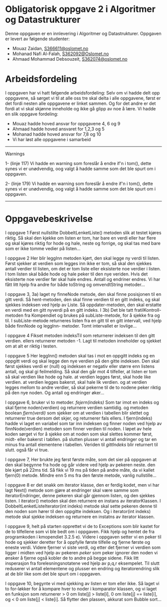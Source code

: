 # Obligatorisk oppgave 2 i Algoritmer og Datastrukturer

Denne oppgaven er en innlevering i Algoritmer og Datastrukturer. 
Oppgaven er levert av følgende studenter:
* Mouaz Zaidan, S366611@oslomet.no
* Mohanad Nafi Al-Falah, S362092@Oslomet.no
* Ahmaad Mohammad Debsouzeit, S362074@oslomet.no

# Arbeidsfordeling

I oppgaven har vi hatt følgende arbeidsfordeling:
Selv om vi hadde delt opp oppgavene, så sørget vi til at alle oss tre skal delta i alle oppgavene, først er det fordi nesten alle oppgavene er linket sammen.
Og for det andre er det fordi at vi skal skjønne inneholde og ikke gå glipp av noe å lære.
Vi hadde en slik oppgave fordeling:
* Mouaz hadde hoved ansvar for oppgavene 4, 6 og 9
* Ahmaad hadde hoved ansvaret for 1,2,3 og 5
* Mohanad hadde hoved ansvar for 7,8 og 10
* Vi har løst alle oppgavene i samarbeid

________________________________
Warnings

1- (linje 117) Vi hadde en warning som foreslår å endre if'n i tom(), dette synes vi er unødvendig,
oog valgt å hadde samme som det ble spurt om i oppgaven.

2- (linje 179) Vi hadde en warning som foreslår å endre if'n i tom(), dette synes vi er unødvendig,
oog valgt å hadde samme som det ble spurt om i oppgaven.
_________________________________

# Oppgavebeskrivelse

I oppgave 1 Først nullstilte DobbeltLenketListe() metoden slik at testet kjøres riktig. Så skal den kjekke om listen er tom, har bare en verdi eller har flere og skal kjøres riktig for hode og hale, neste og forrige, og skal tas med bare som er ikke tomme vedier på listen...

I oppgave 2 Her blir leggInn metoden kjørt, den skal legge ny verdi til listen. Først sjekker at verdien som legges inn ikke er tom, så skal den sjekkes antall verdier til listen, om det er tom liste eller eksisterte noe verdier i listen. I tom listen skal både hode og hale peker til den nye veriden. Hvis det eksisterte noe verdier før skal hale endres. Antall og endriner endres. Vi har fått litt hjelp fra andre for både toString og omvendtString metoder...

I oppgave 3, 3a) laget ny finneNode metode, den skal finne posisjonen til en gitt verdi. Så hent-metoden, den skal finne verdien til en gitt indeks, og skal sjekkes indeksen ved hjelp av Liste. Så oppdater-metoden, den skal erstatte en verdi med en gitt nyverdi på en gitt indeks.
I 3b) Det ble tatt fratilKontroll-metoden fra Kompendiet og brukes på subListe-metode, for å sjekke fra og til. I subListe-metode returneres listen fra en gitt til en gitt intervall, ved hjelp både finnNode og leggInn- metoder. Tomt intervallet er lovlige...

I oppgave 4 Fikset metoden indeksTil som returnerer indeksen til den gitt verdien. ellers returnerer metoden -1. Lagt til metoden inneholder og sjekket om at alt er riktig i testen.

I oppgave 5 Her leggInn() metoden skal tas i mot en oppgitt indeks og en oppgitt verdi og skal legge den nye verdien på den gitte indeksen. Den skal først sjekkes verdi er (null) og indeksen er negativ eller større enn listens antall, og skal gi feilmelding. Så skal den går mot 4 tilfeller, at listen er tom så skal verdien like hode og hale. at verdien legges først, skal hode like verdien. at verdien legges bakerst, skal hale lik verdien. og at verdien legges mellom to andre verdier, så skal pekerne til de to nodene peker riktig på den nye noden. Og antall og endringer øker...

I oppgave 6, bruker vi to metoder. _fejern(indeks)_ Som tar imot en indeks og skal fjerne noden(verdien) og returnere verdien samtidig.
og metoden boolean _fjern(verdi)_ som sjekker om at verdien i tabellen blir slettet og returnerer true dersom det skjer, og returnerer fals ellers.
I fjern(indeks) hadde vi laget en variabel som tar inn indeksen og finner noden ved hjelp av finnNode(verdien) metoden som finner verdien til noden.
I løpet av hele koden sørget vi for å sjekke om at noden som skal slettes kommer først, midt- eller bakerst i tabllen.
på slutten plusser vi antall endringer og tar en minus fra antall elementene i tabellen. Veriden til _gittIndeks_ blir returnert til slutt. også får vi true.

I oppgave 7, Her brukte jeg først første måte, som det sier på oppgaven at den skal begynne fra hode og går videre ved hjelp av pekeren neste. den ble kjørt på 22ms tid. Så fikk vi 19 ms på tiden på andre måte, da vi kallet fjern(0) metode. Mindre enn 5 ms fra den første metode, vanlig nullstille...

I oppgave 8 er det snakk om iterator klasse, den er ferdig kodet, men vi har lagt Next() metode som gjøre at endringer skal være samme som iteratorEndringer, denne pekeren skal går gjennom listen, og den sjekkes listen. I iterator() metoden skal den returnere en instans av iteratorKlassen. I DobbeltLenketListeIterator(int  indeks) metode skal  sette pekeren denne til den noden som hører til den oppgitte indeksen. Og i iterator(int  indeks) metode skal sjekke indeksen og returnere en instatns av iterator klassen.

I oppgave 9, helt på starten opprettet vi de to Exceptions som blir kastet for de to tilfellene som vi ble bedt om i oppgaven. 
Fikk hjelp og hentet de fra programkoden i kmopendiet 3.2.5 e).
Videre i oppgaven setter vi en peker til hode og sjekker deretter for å oppfylle første tilfelle og fjerne første og eneste verdi.
Videre fjerner vi siste verdi, og etter det fjerner vi verdien som ligger i midten ved hjelp av pekeren _peker_ som peker ignorer
den noden vi ønsker å fjerne også kobler de to andre på begge sidene. Fikk litt insperasjon fra forelesningsnotatene ved hjelp av p,q,r eksempelet.
Til slutt reduserer vi antall elementene og plusser en endring og iteratorendring slik at de blir like som det ble spurt om i oppgaven.

I oppgave 10, begynte vi med sjekking av listen er tom eller ikke. Så laget vi to for-løkker for å kompare hver to noder i komparator klassen, og vi laget en funksjon som returnerer > 0 om liste[j] > liste[i], 0 om liste[j] == liste[i], og < 0 om liste[j] < liste[i]. Så flytter den plassen, akkurat som Bubble sort... 

